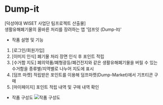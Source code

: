 # Dump-it
[덕성여대 WISET 사업단 팀프로젝트 산출물]   
생활유해폐기물의 올바른 처리를 장려하는 앱 '덤프잇 (Dump-It)'   
- 작품 설명 및 기능
1) [로그인/회원가입]
2) [이미지 인식] 폐기물 처리 장면 인식 후 포인트 적립
3) [수거함 지도] 폐의약품/폐형광등/폐건전지와 같은 생활유해폐기물을 버릴 수 있는 수거함을 종류별/지역별로 나누어 지도에 표시
4) [덤프 마켓] 적립받은 포인트를 이용해 덤프마켓(Dump-Market)에서 기프티콘 구매
5) [마이페이지] 포인트 적립 내역 및 구매 내역 확인
- 작품 구성도
![작품 구성도](https://user-images.githubusercontent.com/87636557/135409379-79623e37-f1e5-413b-a8e2-693722cde975.jpg)
